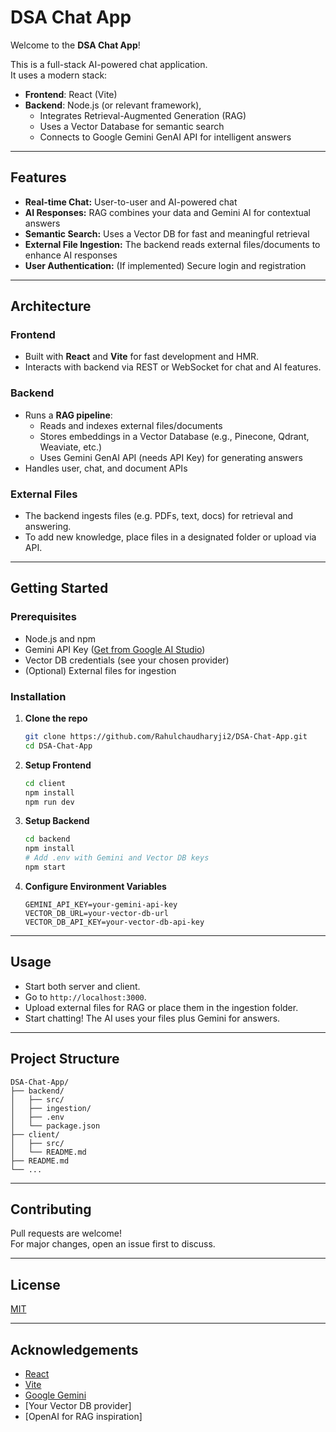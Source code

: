# DSA Chat App

Welcome to the **DSA Chat App**!

This is a full-stack AI-powered chat application.  
It uses a modern stack:

- **Frontend**: React (Vite)
- **Backend**: Node.js (or relevant framework), 
  - Integrates Retrieval-Augmented Generation (RAG)
  - Uses a Vector Database for semantic search
  - Connects to Google Gemini GenAI API for intelligent answers

---

## Features

- **Real-time Chat:** User-to-user and AI-powered chat
- **AI Responses:** RAG combines your data and Gemini AI for contextual answers
- **Semantic Search:** Uses a Vector DB for fast and meaningful retrieval
- **External File Ingestion:** The backend reads external files/documents to enhance AI responses
- **User Authentication:** (If implemented) Secure login and registration

---

## Architecture

### Frontend
- Built with **React** and **Vite** for fast development and HMR.
- Interacts with backend via REST or WebSocket for chat and AI features.

### Backend
- Runs a **RAG pipeline**: 
  - Reads and indexes external files/documents
  - Stores embeddings in a Vector Database (e.g., Pinecone, Qdrant, Weaviate, etc.)
  - Uses Gemini GenAI API (needs API Key) for generating answers
- Handles user, chat, and document APIs

### External Files
- The backend ingests files (e.g. PDFs, text, docs) for retrieval and answering.
- To add new knowledge, place files in a designated folder or upload via API.

---

## Getting Started

### Prerequisites

- Node.js and npm
- Gemini API Key ([Get from Google AI Studio](https://aistudio.google.com/))
- Vector DB credentials (see your chosen provider)
- (Optional) External files for ingestion

### Installation

1. **Clone the repo**
   ```bash
   git clone https://github.com/Rahulchaudharyji2/DSA-Chat-App.git
   cd DSA-Chat-App
   ```

2. **Setup Frontend**
   ```bash
   cd client
   npm install
   npm run dev
   ```

3. **Setup Backend**
   ```bash
   cd backend
   npm install
   # Add .env with Gemini and Vector DB keys
   npm start
   ```

4. **Configure Environment Variables**
   ```
   GEMINI_API_KEY=your-gemini-api-key
   VECTOR_DB_URL=your-vector-db-url
   VECTOR_DB_API_KEY=your-vector-db-api-key
   ```

---

## Usage

- Start both server and client.
- Go to `http://localhost:3000`.
- Upload external files for RAG or place them in the ingestion folder.
- Start chatting! The AI uses your files plus Gemini for answers.

---

## Project Structure

```
DSA-Chat-App/
├── backend/
│   ├── src/
│   ├── ingestion/    
│   ├── .env
│   └── package.json
├── client/
│   ├── src/
│   └── README.md
├── README.md
└── ...
```

---

## Contributing

Pull requests are welcome!  
For major changes, open an issue first to discuss.

---

## License

[MIT](LICENSE)

---

## Acknowledgements

- [React](https://react.dev/)
- [Vite](https://vitejs.dev/)
- [Google Gemini](https://aistudio.google.com/)
- [Your Vector DB provider]
- [OpenAI for RAG inspiration]
